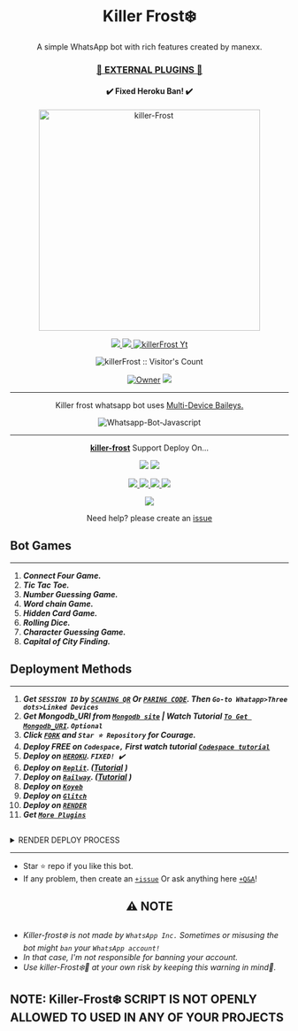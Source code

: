  <h1 align="center"> Killer Frost❄️  </h1> 
<p align="center"> A simple WhatsApp bot with rich features created by manexx. </p>

 
<h3 align="center"> <a href="https://github.com/Manexxxx/Killer frost Media">🍫 EXTERNAL PLUGINS 🍫</a></h3> 

<h4 align="center"> ✔️ Fixed Heroku Ban! ✔️</h4> 


<p align="center">
  <a href="https://youtube.com/@manexxxx">
    <img alt="killer-Frost" height="400" src="https://telegra.ph/file/440377d1c5a39c3e6930d.jpg">
  </a>
</p>
    
   
   
<p align="center">
   <a href="https://github.com/Manexxxx/killer-Frost/fork">
    <img src="https://img.shields.io/github/forks/Manexxxx/killer-Frost?style=flat-square&logo=github&color=darkred">
   </a>
  <a href="https://github.com/Manexxxx/Killer-Frost/stargazers"> 
     <img src="https://img.shields.io/github/stars/Manexxxx/killer-Frost?style=flat-square&logo=github&color=darkred">
 </a>



  <a aria-label="Killer frost is free to use" href="https://youtube.com/@killer frost" target="_blank">
    <img alt="killerFrost Yt" src="https://img.shields.io/youtube/channel/subscribers/UCU071AMRqcd5mfTdCgJFwPg" target="_blank" />
  </a>

</p>
<p align="center"><img src="https://profile-counter.glitch.me/{killerFrost}/count.svg" alt="killerFrost :: Visitor's Count" /></p>

<p align="center">

 <a href="https://github.com/Manexxxx">
 <img title="Owner" src="https://img.shields.io/badge/Manexxxx-darkred?style=flat-square&logo=github&label=owner"></a>
   <a href="https://github.com/Manexxxx">
    <img src="https://img.shields.io/github/followers/Manexxxx?style=flat-square&logo=github&color=blue">
  </a>
  

 
 </p>





---




<p align="center"> Killer frost whatsapp bot uses
  <a href="https://github.com/adiwajshing/Baileys">Multi-Device Baileys.</a>
</p>
<p align="center">
  <img title="Whatsapp-Bot-Javascript" src="https://img.shields.io/badge/Javascript-363303?style=for-the-badge&logo=javascript&logoColor=c6c631"></img>
</p>

---

<p align="center">
  <a href="https://github.com/Manexxxx/killer-Frost"><b>killer-frost</b></a> Support Deploy On...
</p>

<p align="center">
  <a href="https://github.com/Manexxxx/killer-frost/blob/main/temp/deploy-on-vps.md"><img src="https://img.shields.io/badge/self hosting-3d1513?style=for-the-badge&logo=serverless&logoColor=FD5750"></a>
  <a href="https://frost❄️-web01.vercel.app/deploy?platform=railway"><img src="https://img.shields.io/badge/railway-3e164f?style=for-the-badge&logo=railway&logoColor=0B0D0E"></a>
</p>
<p align="center">
  <a href="https://frost❄️-web01.vercel.app/deploy?platform=heroku"> <img src="https://img.shields.io/badge/heroku-9d7acc?style=for-the-badge&logo=heroku&logoColor=430098"> </a>
  <a href="https://frost❄️-web01.vercel.app/deploy?platform=repl"  > <img src="https://img.shields.io/badge/replit-253c99?style=for-the-badge&logo=replit&logoColor=F26207"> </a>
  <a href="https://frost❄️-web01.vercel.app/deploy?platform=koyeb" > <img src="https://img.shields.io/badge/koyeb-033604?style=for-the-badge&logo=koyeb&logoColor=white">    </a>
 <a href="https://frost❄️-web01.vercel.app/deploy?platform=glitch" > <img src="https://img.shields.io/badge/glitch-033604?style=for-the-badge&logo=glitch&logoColor=darkred"></a>
</p>
<p align="center">
  <a href="https://youtu.be/3NdJb6_1cJM"><img src="https://img.shields.io/badge/CodeSpace-green?colorA=%23ff000&colorB=%23017e40&style=for-the-badge&logo=git&logoColor=white"></a>
</p>
<p align="center">Need help? please create an <a href="https://github.com/Manexxxx//killer Frost">issue</a></p>

 



## Bot Games
---
1. ***Connect Four Game.***
2.  ***Tic Tac Toe.***
3.  ***Number Guessing Game.***
4.  ***Word chain Game.***
5.  ***Hidden Card Game.***
6.  ***Rolling Dice.***
7.  ***Character Guessing Game.***
8.  ***Capital of City Finding.***
##


 




    
   
## Deployment Methods
---
1.  ***Get `SESSION ID` by [`SCANING QR`](https://suhail-md-vtsf.onrender.com/) Or [`PARING CODE`](https://suhail-md-vtsf.onrender.com/code). Then `Go-to Whatapp>Three dots>Linked Devices`***
2.  ***Get Mongodb_URI from [`Mongodb site`](https://www.mongodb.com/) | Watch Tutorial [`To Get Mongodb_URI`](https://youtu.be/4YEUtGlqkl4). `Optional`***
3.  ***Click [`FORK`](https://github.com/Manexxxx/Killer-frost/fork) and `Star ⭐ Repository` for Courage.***
4.  ***Deploy FREE on `Codespace,` First watch tutorial [`Codespace tutorial`](https://youtu.be/3NdJb6_1cJM)***
5.  ***Deploy on [`HEROKU`](https://killer-frostt.vercel.app/deploy?platform=frost).  `FIXED! ✔️`***
6.  ***Deploy on [`Replit`](https://killer-frostt.vercel.app/deploy?platform=repl). ([Tutorial](https://youtu.be/hPXU9OjMryQ) )***
7.  ***Deploy on [`Railway`](https://railway.app/?referralCode=jDDNQq). ([Tutorial](https://youtu.be/iGVdsK4qmcc) )***
8.  ***Deploy on [`Koyeb`](https://killer-frostt.vercel.app/deploy?platform=koyeb)***
9. ***Deploy on [`Glitch`](https://frost-web01.vercel.app/deploy?platform=glitch)***
10. ***Deploy on [`RENDER`](https://frost-web01.vercel.app/deploy?on=render)***
10. ***Get [`More Plugins`](https://github.com/Manexxxx/killer-frost-Media)***
##

 <details close>
<summary>RENDER DEPLOY PROCESS</summary>
   
    1: Click "NEW".
    2: Select "Web Service".
    3: Click "Build and deploy from a Git repository".
    4: Now Choose this forked git repo from list.
    5: And JUST CLICK "Connect". 
   </details>


---


- Star ⭐ repo if you like this bot.
- If any problem, then create an [`+issue`](https://github.com/Manexxxx/killer-frost/issues/new) Or ask anything here [`+Q&A`](https://github.com/Manexxxx/Killer-frost/discussions/new?category=q-a)!




<h2 align="center"> ⚠️ NOTE  </h2>

   
## 

- *Killer-frost❄️ is not made by `WhatsApp Inc.` Sometimes or misusing the bot might `ban` your `WhatsApp account!`*
- *In that case, I'm not responsible for banning your account.*
- *Use killer-Frost❄️🥂 at your own risk by keeping this warning in mind🥂.*



## NOTE: Killer-Frost❄️ SCRIPT IS NOT OPENLY ALLOWED TO USED IN ANY OF YOUR PROJECTS

